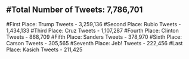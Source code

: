 #Total Number of Tweets: 7,786,701 
---
#First Place: Trump Tweets - 3,259,136
#Second Place: Rubio Tweets - 1,434,133
#Third Place: Cruz Tweets - 1,107,287
#Fourth Place: Clinton Tweets - 868,709
#Fifth Place: Sanders Tweets - 378,970
#Sixth Place: Carson Tweets - 305,565
#Seventh Place: Jeb! Tweets - 222,456
#Last Place: Kasich Tweets - 211,425
